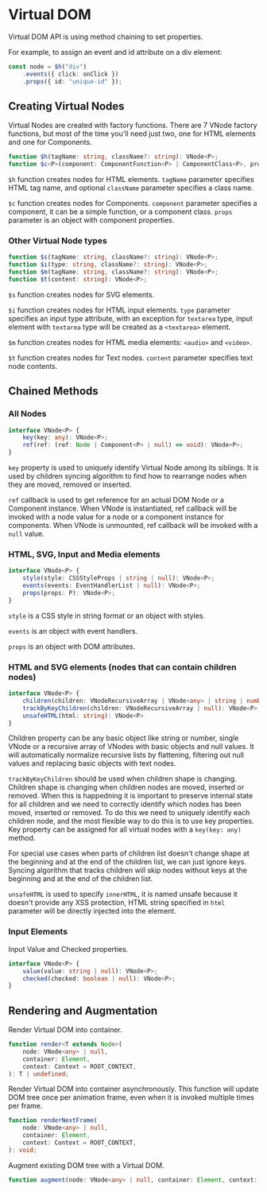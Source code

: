# Virtual DOM

Virtual DOM API is using method chaining to set properties.

For example, to assign an event and id attribute on a div element:

```ts
const node = $h("div")
    .events({ click: onClick })
    .props({ id: "unique-id" });
```

## Creating Virtual Nodes

Virtual Nodes are created with factory functions. There are 7 VNode factory functions, but most of the time you'll need
just two, one for HTML elements and one for Components.

```ts
function $h(tagName: string, className?: string): VNode<P>;
function $c<P>(component: ComponentFunction<P> | ComponentClass<P>, props: P): VNode<P>;
```

`$h` function creates nodes for HTML elements. `tagName` parameter specifies HTML tag name, and optional `className`
parameter specifies a class name.

`$c` function creates nodes for Components. `component` parameter specifies a component, it can be a simple function,
or a component class. `props` parameter is an object with component properties.

### Other Virtual Node types

```ts
function $s(tagName: string, className?: string): VNode<P>;
function $i(type: string, className?: string): VNode<P>;
function $m(tagName: string, className?: string): VNode<P>;
function $t(content: string): VNode<P>;
```

`$s` function creates nodes for SVG elements.

`$i` function creates nodes for HTML input elements. `type` parameter specifies an input type attribute, with an
exception for `textarea` type, input element with `textarea` type will be created as a `<textarea>` element.

`$m` function creates nodes for HTML media elements: `<audio>` and `<video>`.

`$t` function creates nodes for Text nodes. `content` parameter specifies text node contents.

## Chained Methods

### All Nodes

```ts
interface VNode<P> {
    key(key: any): VNode<P>;
    ref(ref: (ref: Node | Component<P> | null) => void): VNode<P>;
}
```

`key` property is used to uniquely identify Virtual Node among its siblings. It is used by children syncing algorithm to
find how to rearrange nodes when they are moved, removed or inserted.

`ref` callback is used to get reference for an actual DOM Node or a Component instance. When VNode is instantiated, ref
callback will be invoked with a node value for a node or a component instance for components. When VNode is unmounted,
ref callback will be invoked with a `null` value.

### HTML, SVG, Input and Media elements

```ts
interface VNode<P> {
    style(style: CSSStyleProps | string | null): VNode<P>;
    events(events: EventHandlerList | null): VNode<P>;
    props(props: P): VNode<P>;
}
```

`style` is a CSS style in string format or an object with styles.

`events` is an object with event handlers.

`props` is an object with DOM attributes.

### HTML and SVG elements (nodes that can contain children nodes)

```ts
interface VNode<P> {
    children(children: VNodeRecursiveArray | VNode<any> | string | number | boolean | null): VNode<P>;
    trackByKeyChildren(children: VNodeRecursiveArray | null): VNode<P>;
    unsafeHTML(html: string): VNode<P>
}
```

Children property can be any basic object like string or number, single VNode or a recursive array of VNodes with
basic objects and null values. It will automatically normalize recursive lists by flattening, filtering out null values
and replacing basic objects with text nodes.

`trackByKeyChildren` should be used when children shape is changing. Children shape is changing when children nodes are
moved, inserted or removed. When this is happedning it is important to preserve internal state for all children and we
need to correctly identify which nodes has been moved, inserted or removed. To do this we need to uniquely identify
each children node, and the most flexible way to do this is to use key properties. Key property can be assigned for all
virtual nodes with a `key(key: any)` method.

For special use cases when parts of children list doesn't change shape at the beginning and at the end of the children
list, we can just ignore keys. Syncing algorithm that tracks children will skip nodes without keys at the beginning and
at the end of the children list.

`unsafeHTML` is used to specify `innerHTML`, it is named unsafe because it doesn't provide any XSS protection, HTML
string specified in `html` parameter will be directly injected into the element.

### Input Elements

Input Value and Checked properties.

```ts
interface VNode<P> {
    value(value: string | null): VNode<P>;
    checked(checked: boolean | null): VNode<P>;
}
```

## Rendering and Augmentation

Render Virtual DOM into container.

```ts
function render<T extends Node>(
    node: VNode<any> | null,
    container: Element,
    context: Context = ROOT_CONTEXT,
): T | undefined;
```

Render Virtual DOM into container asynchronously. This function will update DOM tree once per animation frame, even
when it is invoked multiple times per frame.

```ts
function renderNextFrame(
    node: VNode<any> | null,
    container: Element,
    context: Context = ROOT_CONTEXT,
): void;
```

Augment existing DOM tree with a Virtual DOM.

```ts
function augment(node: VNode<any> | null, container: Element, context: Context = ROOT_CONTEXT): void;
```